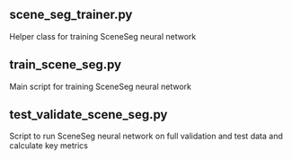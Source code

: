 ## scene_seg_trainer.py

Helper class for training SceneSeg neural network

## train_scene_seg.py

Main script for training SceneSeg neural network

## test_validate_scene_seg.py

Script to run SceneSeg neural network on full validation and test data and calculate key metrics